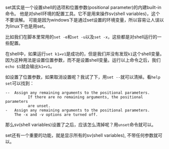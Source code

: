 set其实是一个设置shell的选项和位置参数(positional parameter)的内建built-in命令。
他是对shell环境的配置工具。它不是用来操作sv(shell variables)，这个不要误解。
可能是因为windows下是通过set设置的环境变量，所以容易让人误以为linux下也是用set。

比如我们在脚本里常用的`set -e`和`set -u`以及`set -x`，这些都是对shell运行的一些配置。

在shell中，如果运行`set k1=v1`是成功的，但是我们并没有发现`k1`这个shell变量。
因为这种用法是设置位置参数，而不是设置shell变量。运行以上命令之后，我们`echo $1`就会输出`k1=v1`。

如设置了位置参数，如果取消设置呢？我试了下，用`set --`就可以清掉。看`help set`可以找到：
```
--  Assign any remaining arguments to the positional parameters.
          If there are no remaining arguments, the positional parameters
          are unset.
-   Assign any remaining arguments to the positional parameters.
    The -x and -v options are turned off.
```

那么sv(shell variables)设置了之后，应该怎么清掉呢？用`unset`命令就可以。

set还有一个重要的功能，就是显示所有的sv(shell variables), 不带任何参数就可以。
